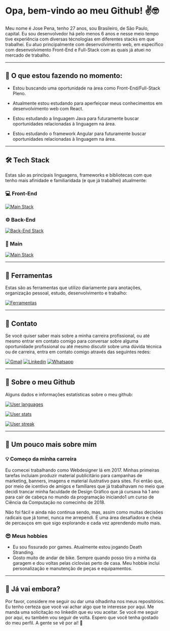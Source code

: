 # Opa, bem-vindo ao meu Github! ✌🤓

Meu nome é Jose Pena, tenho 27 anos, sou Brasileiro, de São Paulo, capital. 
Eu sou desenvolvedor há pelo menos 6 anos e nesse meio tempo tive experiência 
com diversas técnologias em diferentes stacks em que trabalhei. Eu atuo 
principalmente com desenvolvimento web, em específico com desenvolvimento
Front-End e Full-Stack com as quais já atuei no mercado de trabalho.

___


## 📌 O que estou fazendo no momento:

- Estou buscando uma oportunidade na àrea como Front-End/Full-Stack Pleno.

- Atualmente estou estudando para aperfeiçoar meus conhecimentos em 
desenvolvimento web com React.

- Estou estudando a linguagem Java para futuramente buscar oportunidades 
relacionadas à linguagem na área.

- Estou estudando o framework Angular para futuramente buscar oportunidades 
relacionadas à linguagem na área.

___


## 🛠️ Tech Stack
Estas são as principais linguagens, frameworks e bibliotecas com que tenho mais
afinidade e familiaridada (e que já trabalhei) atualmente:

### 💻 Front-End
[![Main Stack](https://skillicons.dev/icons?perline=10&i=html,css,js,ts,bootstrap,tailwind,styledcomponents,sass,jquery,webpack,vite,npm,yarn,react,angular,svelte,jest,vitest)](https://skillicons.dev)

### ⚙️ Back-End
[![Back-End Stack](https://skillicons.dev/icons?i=nodejs,express,java,mysql,mongodb)](https://skillicons.dev)

### 🧡 Main
[![Main Stack](https://skillicons.dev/icons?i=sass,ts,vite,npm,react,jest,nodejs,express)](https://skillicons.dev)

___


## 🧰 Ferramentas

Estas são as ferramentas que utilizo diariamente para anotações, organização 
pessoal, estudo, desenvolvimento e trabalho:

[![Ferramentas](https://skillicons.dev/icons?i=sublime,vscode,idea,notion,figma)](https://skillicons.dev)

___


## 📧 Contato

Se você quiser saber mais sobre a minha carreira profissional, ou até mesmo 
entrar em contato comigo para conversar sobre alguma oportunidade profissional 
ou até mesmo discutir sobre uma dúvida técnica ou de carreira, entra em contato 
comigo através das seguintes redes:

[![Gmail](https://img.shields.io/badge/gmail-fa383e?style=for-the-badge)](mailto:jose.pena.dev@gmail.com)
[![Linkedin](https://img.shields.io/badge/linkedin-0a66c2?style=for-the-badge)](https://www.linkedin.com.br/in/ze-pena)
[![Whatsapp](https://img.shields.io/badge/Whatsapp-25d366?style=for-the-badge)](https://wa.me/+5511942008326)

___


## 🚀 Sobre o meu Github

Alguns dados e informações estatísticas sobre o meu github:

[![User languages](https://github-readme-stats.vercel.app/api/top-langs/?username=ze-pena&layout=pie&langs_count=6&theme=dracula&locale=pt-BR)](https://github.com/anuraghazra/github-readme-stats)

[![User stats](https://github-readme-stats.vercel.app/api?username=ze-pena&show_icons=true&theme=dracula&include_all_commits=true&count_private=true&locale=pt-BR)](https://github.com/anuraghazra/github-readme-stats)

[![User streak](https://github-readme-streak-stats.herokuapp.com/?user=ze-pena&theme=dracula&locale=pt-BR)](https://github.com/anuraghazra/github-readme-stats)

___


## 🔎 Um pouco mais sobre mim

### 💡 Começo da minha carreira

Eu comecei trabalhando como Webdesigner lá em 2017. Minhas primeiras tarefas 
incluiam produzir material publicitário para campanhas de marketing, banners, 
imagens e material ilustrativo para sites. Foi então que, por meio de icentivo 
de amigos e famíliares que já trabalhavam no meio que decidi trancar minha 
faculdade de Design Gráfico que já cursava há 1 ano para cair de cabeça no 
mundo da programação iniciando1 um curso de Ciência da Computação no comecinho de 2018.

Não foi fácil e ainda não continua sendo, mas, assim como muitas decisões 
radicais que já tomei, nunca me arrependi. É uma área desafiadora e cheia de 
percauços em que sigo explorando e cada vez aprendendo muito mais.

### 😎 Meus hobbies

- Eu sou fissurado por games. Atualmente estou jogando Death Stranding.
- Gosto muito de andar de bike. Sempre quando posso tiro a minha da 
garagem e dou voltas pelas ciclovias perto de casa. Meu hobbie inclui 
personalização e manutenção de peças e equipamentos.

___


## 🥺 Já vai embora?

Por favor, considere me seguir ou dar uma olhadinha nos meus repositórios. Eu 
tenho certeza que você vai achar algo que te interesse por aqui. Me manda uma 
solicitação no linkedin que eu vou aceitar. Se você me seguir por 
aqui, eu também vou seguir de volta. Espero que você tenha gostado do meu 
perfil. A gente se vê por aí! 👋
